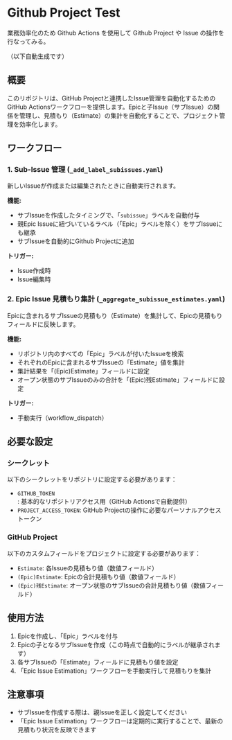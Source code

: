 # Github Project Test

業務効率化のため Github Actions を使用して Github Project や Issue の操作を行なってみる。

（以下自動生成です）

## 概要

このリポジトリは、GitHub Projectと連携したIssue管理を自動化するためのGitHub Actionsワークフローを提供します。Epicと子Issue（サブIssue）の関係を管理し、見積もり（Estimate）の集計を自動化することで、プロジェクト管理を効率化します。

## ワークフロー

### 1. Sub-Issue 管理 (`_add_label_subissues.yaml`)

新しいIssueが作成または編集されたときに自動実行されます。

**機能:**
- サブIssueを作成したタイミングで、「`subissue`」ラベルを自動付与
- 親Epic Issueに紐づいているラベル（「Epic」ラベルを除く）をサブIssueにも継承
- サブIssueを自動的にGithub Projectに追加

**トリガー:**
- Issue作成時
- Issue編集時

### 2. Epic Issue 見積もり集計 (`_aggregate_subissue_estimates.yaml`)

Epicに含まれるサブIssueの見積もり（Estimate）を集計して、Epicの見積もりフィールドに反映します。

**機能:**
- リポジトリ内のすべての「Epic」ラベルが付いたIssueを検索
- それぞれのEpicに含まれるサブIssueの「Estimate」値を集計
- 集計結果を「(Epic)Estimate」フィールドに設定
- オープン状態のサブIssueのみの合計を「(Epic)残Estimate」フィールドに設定

**トリガー:**
- 手動実行（workflow_dispatch）

## 必要な設定

### シークレット

以下のシークレットをリポジトリに設定する必要があります：

- `GITHUB_TOKEN`: 基本的なリポジトリアクセス用（GitHub Actionsで自動提供）
- `PROJECT_ACCESS_TOKEN`: GitHub Projectの操作に必要なパーソナルアクセストークン

### GitHub Project

以下のカスタムフィールドをプロジェクトに設定する必要があります：

- `Estimate`: 各Issueの見積もり値（数値フィールド）
- `(Epic)Estimate`: Epicの合計見積もり値（数値フィールド）
- `(Epic)残Estimate`: オープン状態のサブIssueの合計見積もり値（数値フィールド）

## 使用方法

1. Epicを作成し、「Epic」ラベルを付与
2. Epicの子となるサブIssueを作成（この時点で自動的にラベルが継承されます）
3. 各サブIssueの「Estimate」フィールドに見積もり値を設定
4. 「Epic Issue Estimation」ワークフローを手動実行して見積もりを集計

## 注意事項

- サブIssueを作成する際は、親Issueを正しく設定してください
- 「Epic Issue Estimation」ワークフローは定期的に実行することで、最新の見積もり状況を反映できます
